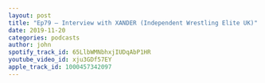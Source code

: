 ```yaml
---
layout: post
title: "Ep79 – Interview with XANDER (Independent Wrestling Elite UK)"
date: 2019-11-20
categories: podcasts
author: john
spotify_track_id: 65LlbWMNbhxjIUDqAbP1HR
youtube_video_id: xju3GDf57EY
apple_track_id: 1000457342097
---
```

